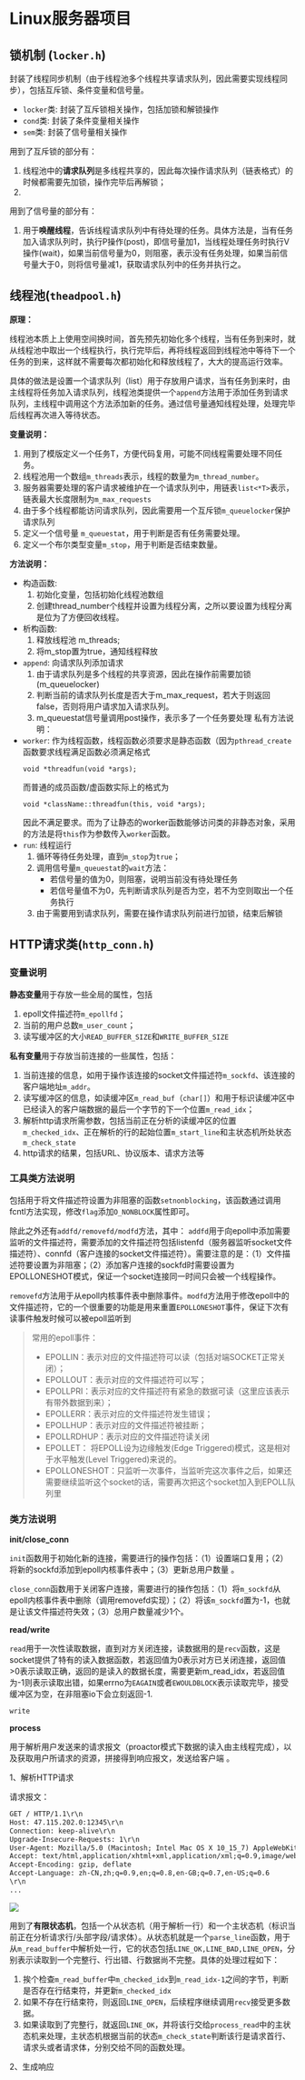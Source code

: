 # Linux服务器项目
## 锁机制 (`locker.h`)
封装了线程同步机制（由于线程池多个线程共享请求队列，因此需要实现线程同步），包括互斥锁、条件变量和信号量。
- `locker`类: 封装了互斥锁相关操作，包括加锁和解锁操作
- `cond`类: 封装了条件变量相关操作
- `sem`类: 封装了信号量相关操作

用到了互斥锁的部分有：
1. 线程池中的**请求队列**是多线程共享的，因此每次操作请求队列（链表格式）的时候都需要先加锁，操作完毕后再解锁；
2. 

用到了信号量的部分有：
1. 用于**唤醒线程**，告诉线程请求队列中有待处理的任务。具体方法是，当有任务加入请求队列时，执行P操作(post)，即信号量加1，当线程处理任务时执行V操作(wait)，如果当前信号量为0，则阻塞，表示没有任务处理，如果当前信号量大于0，则将信号量减1，获取请求队列中的任务并执行之。

## 线程池(`theadpool.h`)
**原理：**

线程池本质上上使用空间换时间，首先预先初始化多个线程，当有任务到来时，就从线程池中取出一个线程执行，执行完毕后，再将线程返回到线程池中等待下一个任务的到来，这样就不需要每次都初始化和释放线程了，大大的提高运行效率。

具体的做法是设置一个请求队列（list）用于存放用户请求，当有任务到来时，由主线程将任务加入请求队列，线程池类提供一个`append`方法用于添加任务到请求队列，主线程中调用这个方法添加新的任务。通过信号量通知线程处理，处理完毕后线程再次进入等待状态。

**变量说明：**
1. 用到了模版定义一个任务T，方便代码复用，可能不同线程需要处理不同任务。
2. 线程池用一个数组`m_threads`表示，线程的数量为`m_thread_number`。
3. 服务器需要处理的客户请求被维护在一个请求队列中，用链表`list<*T>`表示，链表最大长度限制为`m_max_requests`
4. 由于多个线程都能访问请求队列，因此需要用一个互斥锁`m_queuelocker`保护请求队列
5. 定义一个信号量 `m_queuestat`，用于判断是否有任务需要处理。
6. 定义一个布尔类型变量`m_stop`，用于判断是否结束数量。

**方法说明：**
- 构造函数:
  1. 初始化变量，包括初始化线程池数组
  2. 创建thread_number个线程并设置为线程分离，之所以要设置为线程分离是位为了方便回收线程。
- 析构函数:
  1. 释放线程池 m_threads;
  2. 将m_stop置为true，通知线程释放
- `append`: 向请求队列添加请求
  1. 由于请求队列是多个线程的共享资源，因此在操作前需要加锁(m_queuelocker)
  2. 判断当前的请求队列长度是否大于m_max_request，若大于则返回false，否则将用户请求加入请求队列。
  3. m_queuestat信号量调用post操作，表示多了一个任务要处理
私有方法说明：
- `worker`: 作为线程函数，线程函数必须要求是静态函数（因为`pthread_create`函数要求线程满足函数必须满足格式
    ```
    void *threadfun(void *args);
    ```
    而普通的成员函数/虚函数实际上的格式为 
    ```
    void *className::threadfun(this, void *args);
    ```
    因此不满足要求。而为了让静态的worker函数能够访问类的非静态对象，采用的方法是将`this`作为参数传入`worker`函数。
- `run`: 线程运行
  1. 循环等待任务处理，直到`m_stop`为`true`；
  2. 调用信号量`m_queuestat`的`wait`方法：
     - 若信号量的值为0，则阻塞，说明当前没有待处理任务
     - 若信号量值不为0，先判断请求队列是否为空，若不为空则取出一个任务执行
  3. 由于需要用到请求队列，需要在操作请求队列前进行加锁，结束后解锁
 
## HTTP请求类(`http_conn.h`)
### 变量说明
**静态变量**用于存放一些全局的属性，包括
1. epoll文件描述符`m_epollfd`；
2. 当前的用户总数`m_user_count`；
3. 读写缓冲区的大小`READ_BUFFER_SIZE`和`WRITE_BUFFER_SIZE`

**私有变量**用于存放当前连接的一些属性，包括：
1. 当前连接的信息，如用于操作该连接的socket文件描述符`m_sockfd`、该连接的客户端地址`m_addr`。
2. 读写缓冲区的信息，如读缓冲区`m_read_buf`（`char[]`）和用于标识读缓冲区中已经读入的客户端数据的最后一个字节的下一个位置`m_read_idx`；
3. 解析http请求所需参数，包括当前正在分析的读缓冲区的位置`m_checked_idx`、正在解析的行的起始位置`m_start_line`和主状态机所处状态`m_check_state`
4. http请求的结果，包括URL、协议版本、请求方法等

### 工具类方法说明
包括用于将文件描述符设置为非阻塞的函数`setnonblocking`，该函数通过调用fcntl方法实现，修改`flag`添加`O_NONBLOCK`属性即可。

除此之外还有`addfd/removefd/modfd`方法，其中：
`addfd`用于向epoll中添加需要监听的文件描述符，需要添加的文件描述符包括listenfd（服务器监听socket文件描述符）、connfd（客户连接的socket文件描述符）。需要注意的是：（1）文件描述符要设置为非阻塞；（2）添加客户连接的sockfd时需要设置为EPOLLONESHOT模式，保证一个socket连接同一时间只会被一个线程操作。

`removefd`方法用于从epoll内核事件表中删除事件。`modfd`方法用于修改epoll中的文件描述符，它的一个很重要的功能是用来重置`EPOLLONESHOT`事件，保证下次有读事件触发时候可以被epoll监听到

> 常用的epoll事件：
> - EPOLLIN：表示对应的文件描述符可以读（包括对端SOCKET正常关闭）；
> - EPOLLOUT：表示对应的文件描述符可以写；
> - EPOLLPRI：表示对应的文件描述符有紧急的数据可读（这里应该表示有带外数据到来）；
> - EPOLLERR：表示对应的文件描述符发生错误；
> - EPOLLHUP：表示对应的文件描述符被挂断；
> - EPOLLRDHUP：表示对应的文件描述符读关闭
> - EPOLLET： 将EPOLL设为边缘触发(Edge Triggered)模式，这是相对于水平触发(Level Triggered)来说的。
> - EPOLLONESHOT：只监听一次事件，当监听完这次事件之后，如果还需要继续监听这个socket的话，需要再次把这个socket加入到EPOLL队列里


### 类方法说明

**init/close_conn**

`init`函数用于初始化新的连接，需要进行的操作包括：（1）设置端口复用；（2）将新的sockfd添加到epoll内核事件表中；（3）更新总用户数量 。

`close_conn`函数用于关闭客户连接，需要进行的操作包括：（1）将`m_sockfd`从epoll内核事件表中删除（调用removefd实现）；（2）将该`m_sockfd`置为-1，也就是让该文件描述符失效；（3）总用户数量减少1个。

**read/write**

`read`用于一次性读取数据，直到对方关闭连接，读数据用的是`recv`函数，这是socket提供了特有的读入数据函数，若返回值为0表示对方已关闭连接，返回值>0表示读取正确，返回的是读入的数据长度，需要更新m_read_idx，若返回值为-1则表示读取出错，如果errno为`EAGAIN`或者`EWOULDBLOCK`表示读取完毕，接受缓冲区为空，在非阻塞io下会立刻返回-1.

`write`

**process**

用于解析用户发送来的请求报文（proactor模式下数据的读入由主线程完成），以及获取用户所请求的资源，拼接得到响应报文，发送给客户端 。

1、解析HTTP请求

请求报文：
```html
GET / HTTP/1.1\r\n
Host: 47.115.202.0:12345\r\n
Connection: keep-alive\r\n
Upgrade-Insecure-Requests: 1\r\n
User-Agent: Mozilla/5.0 (Macintosh; Intel Mac OS X 10_15_7) AppleWebKit/537.36 (KHTML, like Gecko) Chrome/114.0.0.0 Safari/537.36 Edg/114.0.1823.79
Accept: text/html,application/xhtml+xml,application/xml;q=0.9,image/webp,image/apng,*/*;q=0.8,application/signed-exchange;v=b3;q=0.7
Accept-Encoding: gzip, deflate
Accept-Language: zh-CN,zh;q=0.9,en;q=0.8,en-GB;q=0.7,en-US;q=0.6
\r\n
...
```

![](readme_img/http请求报文格式.png)

用到了**有限状态机**，包括一个从状态机（用于解析一行）和一个主状态机（标识当前正在分析请求行/头部字段/请求体）。从状态机就是一个`parse_line`函数，用于从`m_read_buffer`中解析处一行，它的状态包括`LINE_OK,LINE_BAD,LINE_OPEN`，分别表示读取到一个完整行、行出错、行数据尚不完整。具体的处理过程如下：
1. 挨个检查`m_read_buffer`中`m_checked_idx`到`m_read_idx-1`之间的字节，判断是否存在行结束符，并更新`m_checked_idx`
2. 如果不存在行结束符，则返回`LINE_OPEN`，后续程序继续调用`recv`接受更多数据。
3. 如果读取到了完整行，就返回`LINE_OK`，并将该行交给`process_read`中的主状态机来处理，主状态机根据当前的状态`m_check_state`判断该行是请求首行、请求头或者请求体，分别交给不同的函数处理。

2、生成响应

